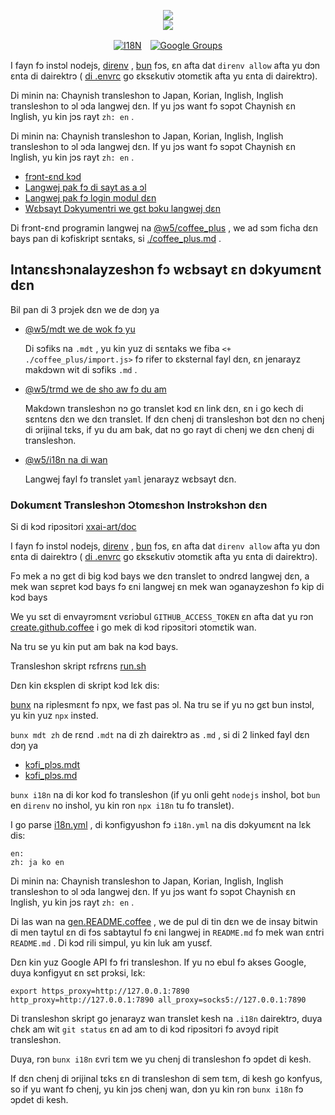 <p align="center"><a href="https://xxai.art"><img src="https://cdn.jsdelivr.net/gh/xxai-art/doc/logo.svg"/></a><br/><a href="https://xxai.art"><img src="https://cdn.jsdelivr.net/gh/xxai-art/doc/xxai.svg"/></a></p><p align="center"><a href="https://github.com/xxai-art/doc#readme"><img alt="I18N" src="https://cdn.jsdelivr.net/gh/wactax/img/t.svg"/></a>　<a href="https://groups.google.com/u/0/g/xxai-art"><img alt="Google Groups" src="https://cdn.jsdelivr.net/gh/wactax/img/g-groups.svg"/></a></p>

I fayn fɔ instɔl nodejs, [direnv](https://direnv.net) , [bun](https://github.com/oven-sh/bun) fɔs, ɛn afta dat `direnv allow` afta yu dɔn ɛnta di dairektrɔ ( [di .envrc](https://github.com/xxai-art/doc/blob/main/.envrc) go ɛksɛkutiv ɔtomɛtik afta yu ɛnta di dairektrɔ).

Di minin na: Chaynish transleshɔn to Japan, Korian, Inglish, Inglish transleshɔn to ɔl ɔda langwej dɛn. If yu jɔs want fɔ sɔpɔt Chaynish ɛn Inglish, yu kin jɔs rayt `zh: en` .

Di minin na: Chaynish transleshɔn to Japan, Korian, Inglish, Inglish transleshɔn to ɔl ɔda langwej dɛn. If yu jɔs want fɔ sɔpɔt Chaynish ɛn Inglish, yu kin jɔs rayt `zh: en` .

* [frɔnt-ɛnd kɔd](https://github.com/xxai-art/web)
* [Langwej pak fɔ di sayt as a ɔl](https://github.com/xxai-art/web/tree/main/i18n)
* [Langwej pak fɔ login modul dɛn](https://github.com/wacpkg/user/tree/main/ui.i18n)
* [Wɛbsayt Dɔkyumentri we gɛt bɔku langwej dɛn](https://github.com/xxai-doc)

Di frɔnt-ɛnd programin langwej na [@w5/coffee_plus](http://npmjs.com/@w5/coffee_plus) , we ad sɔm ficha dɛn bays pan di kɔfiskript sɛntaks, si [./coffee_plus.md](./coffee_plus.md) .

## Intanɛshɔnalayzeshɔn fɔ wɛbsayt ɛn dɔkyumɛnt dɛn

Bil pan di 3 prɔjek dɛn we de dɔŋ ya

* [@w5/mdt we de wok fɔ yu](https://www.npmjs.com/package/@w5/mdt)

  Di sɔfiks na `.mdt` , yu kin yuz di sɛntaks we fiba `<+ ./coffee_plus/import.js>` fɔ rifer to ɛksternal fayl dɛn, ɛn jenarayz makdɔwn wit di sɔfiks `.md` .

* [@w5/trmd we de sho aw fɔ du am](https://www.npmjs.com/package/@w5/trmd)

  Makdɔwn transleshɔn nɔ go translet kɔd ɛn link dɛn, ɛn i go kech di sɛntɛns dɛn we dɛn translet. If dɛn chenj di transleshɔn bɔt dɛn nɔ chenj di ɔrijinal tɛks, if yu du am bak, dat nɔ go rayt di chenj we dɛn chenj di transleshɔn.

* [@w5/i18n na di wan](https://www.npmjs.com/package/@w5/i18n)

  Langwej fayl fɔ translet `yaml` jenarayz wɛbsayt dɛn.

### Dokumɛnt Transleshɔn Ɔtomɛshɔn Instrɔkshɔn dɛn

Si di kɔd ripɔsitɔri [xxai-art/doc](https://github.com/xxai-art/doc)

I fayn fɔ instɔl nodejs, [direnv](https://direnv.net) , [bun](https://github.com/oven-sh/bun) fɔs, ɛn afta dat `direnv allow` afta yu dɔn ɛnta di dairektrɔ ( [di .envrc](https://github.com/xxai-art/doc/blob/main/.envrc) go ɛksɛkutiv ɔtomɛtik afta yu ɛnta di dairektrɔ).

Fɔ mek a nɔ gɛt di big kɔd bays we dɛn translet to ɔndrɛd langwej dɛn, a mek wan sɛpret kɔd bays fɔ ɛni langwej ɛn mek wan ɔganayzeshɔn fɔ kip di kɔd bays

We yu sɛt di envayrɔmɛnt vɛriɔbul `GITHUB_ACCESS_TOKEN` ɛn afta dat yu rɔn [create.github.coffee](https://github.com/xxai-art/doc/blob/main/create.github.coffee) i go mek di kɔd ripɔsitɔri ɔtomɛtik wan.

Na tru se yu kin put am bak na kɔd bays.

Transleshɔn skript rɛfrɛns [run.sh](https://github.com/xxai-art/doc/blob/main/run.sh)

Dɛn kin ɛksplen di skript kɔd lɛk dis:

[bunx](https://bun.sh/docs/cli/bunx) na riplesmɛnt fɔ npx, we fast pas ɔl. Na tru se if yu nɔ gɛt bun instɔl, yu kin yuz `npx` insted.

`bunx mdt zh` de rɛnd `.mdt` na di zh dairektrɔ as `.md` , si di 2 linked fayl dɛn dɔŋ ya

* [kɔfi_plɔs.mdt](https://github.com/xxai-doc/zh/blob/main/coffee_plus.mdt)
* [kɔfi_plɔs.md](https://github.com/xxai-doc/zh/blob/main/coffee_plus.md)

`bunx i18n` na di kor kod fo transleshon (if yu onli geht `nodejs` inshol, bot `bun` en `direnv` no inshol, yu kin ron `npx i18n` tu fo translet).

I go parse [i18n.yml](https://github.com/xxai-art/doc/blob/main/i18n.yml) , di kɔnfigyushɔn fɔ `i18n.yml` na dis dɔkyumɛnt na lɛk dis:

```
en:
zh: ja ko en
```

Di minin na: Chaynish transleshɔn to Japan, Korian, Inglish, Inglish transleshɔn to ɔl ɔda langwej dɛn. If yu jɔs want fɔ sɔpɔt Chaynish ɛn Inglish, yu kin jɔs rayt `zh: en` .

Di las wan na [gen.README.coffee](https://github.com/xxai-art/doc/blob/main/gen.README.coffee) , we de pul di tin dɛn we de insay bitwin di men taytul ɛn di fɔs sabtaytul fɔ ɛni langwej in `README.md` fɔ mek wan ɛntri `README.md` . Di kɔd rili simpul, yu kin luk am yusɛf.

Dɛn kin yuz Google API fɔ fri transleshɔn. If yu nɔ ebul fɔ akses Google, duya kɔnfigyut ɛn sɛt prɔksi, lɛk:

```
export https_proxy=http://127.0.0.1:7890 http_proxy=http://127.0.0.1:7890 all_proxy=socks5://127.0.0.1:7890
```

Di transleshɔn skript go jenarayz wan translet kesh na `.i18n` dairektrɔ, duya chɛk am wit `git status` ɛn ad am to di kɔd ripɔsitɔri fɔ avɔyd ripit transleshɔn.

Duya, rɔn `bunx i18n` ɛvri tɛm we yu chenj di transleshɔn fɔ ɔpdet di kesh.

If dɛn chenj di ɔrijinal tɛks ɛn di transleshɔn di sem tɛm, di kesh go kɔnfyus, so if yu want fɔ chenj, yu kin jɔs chenj wan, dɔn yu kin rɔn `bunx i18n` fɔ ɔpdet di kesh.
